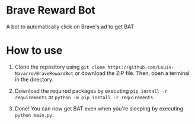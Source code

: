 # Brave Reward Bot

A bot to automatically click on Brave's ad to get BAT

# How to use

1. Clone the repository using `git clone https://github.com/Louis-Navarro/BraveRewardBot` or download the ZIP file. Then, open a terminal in the directory.

2. Download the required packages by executing `pip install -r requirements` or `python -m pip install -r requirements`.

3. Done! You can now get BAT even when you're sleeping by executing `python main.py`.
